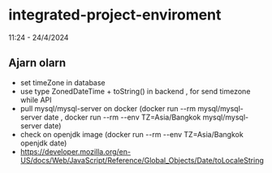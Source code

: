 # integrated-project-enviroment

11:24 - 24/4/2024

## Ajarn olarn
- set timeZone in database
- use type ZonedDateTime + toString()  in backend , for send timezone while API
- pull mysql/mysql-server on docker (docker run --rm mysql/mysql-server date , docker run --rm --env TZ=Asia/Bangkok mysql/mysql-server date)
- check on openjdk image (docker run --rm --env TZ=Asia/Bangkok openjdk date)
- https://developer.mozilla.org/en-US/docs/Web/JavaScript/Reference/Global_Objects/Date/toLocaleString
